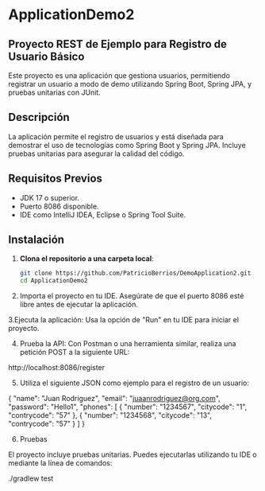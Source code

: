# ApplicationDemo2

## Proyecto REST de Ejemplo para Registro de Usuario Básico

Este proyecto es una aplicación que gestiona usuarios, permitiendo registrar un usuario a modo de demo utilizando Spring Boot, Spring JPA, y pruebas unitarias con JUnit.

## Descripción

La aplicación permite el registro de usuarios y está diseñada para demostrar el uso de tecnologías como Spring Boot y Spring JPA. Incluye pruebas unitarias para asegurar la calidad del código.

## Requisitos Previos

- JDK 17 o superior.
- Puerto 8086 disponible.
- IDE como IntelliJ IDEA, Eclipse o Spring Tool Suite.

## Instalación

1. **Clona el repositorio a una carpeta local**:
   ```bash
   git clone https://github.com/PatricioBerrios/DemoApplication2.git
   cd ApplicationDemo2

2. Importa el proyecto en tu IDE.
  Asegúrate de que el puerto 8086 esté libre antes de ejecutar la aplicación.

3.Ejecuta la aplicación:
  Usa la opción de "Run" en tu IDE para iniciar el proyecto.
  
4. Prueba la API:
  Con Postman o una herramienta similar, realiza una petición POST a la siguiente URL:
 
  http://localhost:8086/register

5. Utiliza el siguiente JSON como ejemplo para el registro de un usuario:

  {
    "name": "Juan Rodriguez",
    "email": "juaanrodriguez@org.com",
    "password": "Hello1",
    "phones": [
        {
            "number": "1234567",
            "citycode": "1",
            "contrycode": "57"
        },
        {
            "number": "1234568",
            "citycode": "13",
            "contrycode": "57"
        }
    ]
}

6. Pruebas

El proyecto incluye pruebas unitarias. Puedes ejecutarlas utilizando tu IDE o mediante la línea de comandos:

./gradlew test





